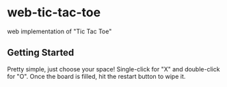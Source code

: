 # web-tic-tac-toe
web implementation of "Tic Tac Toe"

## Getting Started

Pretty simple, just choose your space! Single-click for "X" and double-click for "O". Once the board is filled, hit the restart button to wipe it.
